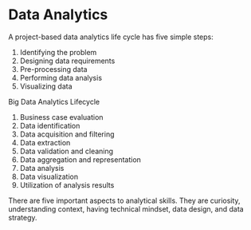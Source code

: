 # Data Analytics
A project-based data analytics life cycle has five simple steps:
  1. Identifying the problem
  2. Designing data requirements
  3. Pre-processing data
  4. Performing data analysis
  5. Visualizing data


Big Data Analytics Lifecycle
  1. Business case evaluation
  2. Data identification
  3. Data acquisition and filtering
  4. Data extraction
  5. Data validation and cleaning 
  6. Data aggregation and representation
  7. Data analysis
  8. Data visualization
  9. Utilization of analysis results


There are five important aspects to analytical skills. They are curiosity, understanding context, having technical mindset, data design, and data strategy. 
